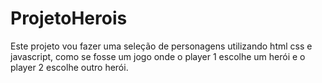 # ProjetoHerois
 Este projeto vou fazer uma seleção de personagens utilizando html css e javascript, como se fosse um jogo onde o player 1 escolhe um herói e o player 2 escolhe outro herói.
